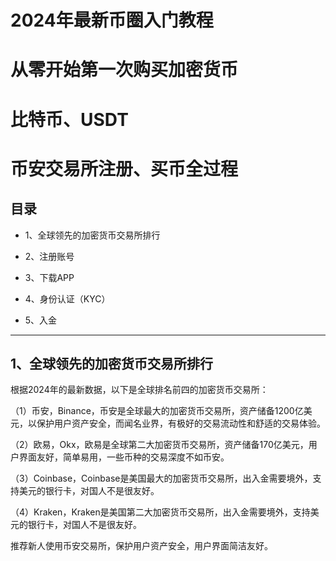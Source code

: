 # **2024年最新币圈入门教程**
# **从零开始第一次购买加密货币**
# **比特币、USDT**
# **币安交易所注册、买币全过程**
## **目录**
- 1、全球领先的加密货币交易所排行

- 2、注册账号

- 3、下载APP

- 4、身份认证（KYC）

- 5、入金
---
## **1、全球领先的加密货币交易所排行**
根据2024年的最新数据，以下是全球排名前四的加密货币交易所：

（1）币安，Binance，币安是全球最大的加密货币交易所，资产储备1200亿美元，以保护用户资产安全，而闻名业界，有极好的交易流动性和舒适的交易体验。

（2）欧易，Okx，欧易是全球第二大加密货币交易所，资产储备170亿美元，用户界面友好，简单易用，一些币种的交易深度不如币安。

（3）Coinbase，Coinbase是美国最大的加密货币交易所，出入金需要境外，支持美元的银行卡，对国人不是很友好。

（4）Kraken，Kraken是美国第二大加密货币交易所，出入金需要境外，支持美元的银行卡，对国人不是很友好。

推荐新人使用币安交易所，保护用户资产安全，用户界面简洁友好。
